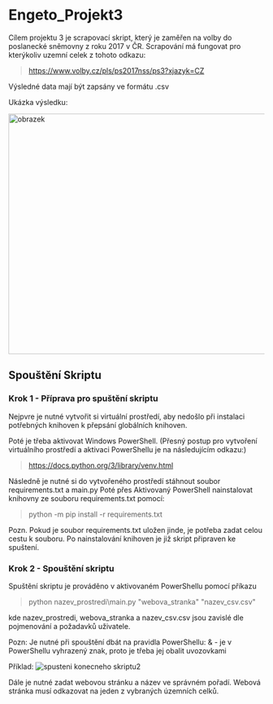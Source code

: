 # Engeto_Projekt3
Cílem projektu 3 je scrapovací skript, který je zaměřen na volby do poslanecké sněmovny z roku 2017 v ČR.
Scrapování má fungovat pro kterýkoliv uzemní celek z tohoto odkazu:

> https://www.volby.cz/pls/ps2017nss/ps3?xjazyk=CZ

Výsledné data mají být zapsány ve formátu .csv

Ukázka výsledku:

<img width="1639" height="472" alt="obrazek" src="https://github.com/user-attachments/assets/684498ba-41d2-4fd2-a33c-8850e19ffdda" />


## Spouštění Skriptu

### Krok 1 - Příprava pro spuštění skriptu
Nejpvre je nutné vytvořit si virtuální prostředí, aby nedošlo při instalaci potřebných knihoven k přepsání globálních knihoven.

Poté je třeba aktivovat Windows PowerShell.
(Přesný postup pro vytvoření virtuálního prostředí a aktivaci PowerShellu je na následujícím odkazu:)

> https://docs.python.org/3/library/venv.html

Následně je nutné si do vytvořeného prostředí stáhnout soubor requirements.txt a main.py
Poté přes Aktivovaný PowerShell nainstalovat knihovny ze souboru requirements.txt pomocí:

> python -m pip install -r requirements.txt

Pozn. Pokud je soubor requirements.txt uložen jinde, je potřeba zadat celou cestu k souboru.
Po nainstalování knihoven je již skript připraven ke spuštení.

### Krok 2 - Spouštění skriptu
Spuštění skriptu je prováděno v aktivovaném PowerShellu pomocí příkazu

> python nazev_prostredi\main.py "webova_stranka" "nazev_csv.csv"

kde nazev_prostredi, webova_stranka a nazev_csv.csv jsou zavislé dle pojmenování a požadavků uživatele.

Pozn: Je nutné při spouštění dbát na pravidla PowerShellu:
& - je v PowerShellu vyhrazený znak, proto je třeba jej obalit uvozovkami

Příklad:
![spusteni konecneho skriptu2](https://github.com/user-attachments/assets/fed8b0d7-16f8-4ce7-855d-12aa8fdb116e)

Dále je nutné zadat webovou stránku a název ve správném pořadí. Webová stránka musí odkazovat na jeden z vybraných územních celků.



















